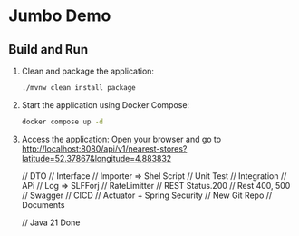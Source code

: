 # Jumbo Demo

## Build and Run

1. Clean and package the application:
    ```sh
    ./mvnw clean install package
    ```

2. Start the application using Docker Compose:
    ```sh
    docker compose up -d
    ```

3. Access the application:
    Open your browser and go to [http://localhost:8080/api/v1/nearest-stores?latitude=52.37867&longitude=4.883832](http://localhost:8080/api/v1/nearest-stores?latitude=52.37867&longitude=4.883832)


    // DTO
    // Interface
    // Importer => Shel Script
    // Unit Test
    // Integration
    // APi
    // Log => SLFForj
    // RateLimitter
    // REST Status.200
    // Rest 400, 500
    // Swagger
    // CICD
    // Actuator + Spring Security
    // New Git Repo
    // Documents

    // Java 21 Done